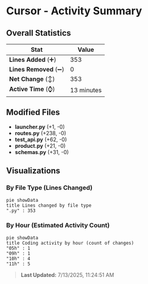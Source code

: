 # Cursor - Activity Summary 

## Overall Statistics

| Stat                   | Value                                                             |
| ---------------------- | ----------------------------------------------------------------- |
| **Lines Added** (➕)   | 353                                          |
| **Lines Removed** (➖) | 0                                        |
| **Net Change** (↕)    | 353                |
| **Active Time** (⌚)   | 13 minutes |


## Modified Files
- **launcher.py** (+1, -0)
- **routes.py** (+238, -0)
- **test_api.py** (+62, -0)
- **product.py** (+21, -0)
- **schemas.py** (+31, -0)

## Visualizations

### By File Type (Lines Changed)

```mermaid
pie showData
title Lines changed by file type
".py" : 353
```

### By Hour (Estimated Activity Count)

```mermaid
pie showData
title Coding activity by hour (count of changes)
"05h" : 1
"09h" : 1
"10h" : 4
"11h" : 5
```


> **Last Updated:** 7/13/2025, 11:24:51 AM